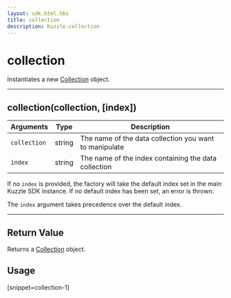 ```yaml
---
layout: sdk.html.hbs
title: collection
description: Kuzzle:collection
---
```


# collection

Instantiates a new [Collection](/sdk-reference/php/3/collection) object.

---

## collection(collection, [index])

| Arguments    | Type   | Description                                            |
| ------------ | ------ | ------------------------------------------------------ |
| `collection` | string | The name of the data collection you want to manipulate |
| `index`      | string | The name of the index containing the data collection   |

If no `index` is provided, the factory will take the default index set in the main Kuzzle SDK instance. If no default index has been set, an error is thrown.

The `index` argument takes precedence over the default index.

---

## Return Value

Returns a [Collection](/sdk-reference/php/3/collection) object.

## Usage

[snippet=collection-1]
